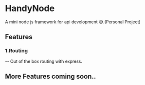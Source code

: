 # HandyNode
A mini node js framework for api development 😅.(Personal Project)

## Features
### 1.Routing
 -- Out of the box routing with express.
 
## More Features coming soon..


